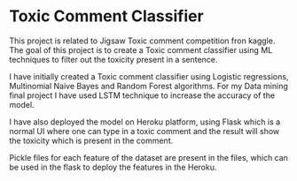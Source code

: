 # Toxic Comment Classifier

This project is related to Jigsaw Toxic comment competition fron kaggle. The goal of this project is to create a Toxic comment classifier using ML techniques to filter out the toxicity present in a sentence.

I have initially created a Toxic comment classifier using Logistic regressions, Multinomial Naive Bayes and Random Forest algorithms. For my Data mining final project I have used LSTM technique to increase the accuracy of the model.

I have also deployed the model on Heroku platform, using Flask which is a normal UI where one can type in a toxic comment and the result will show the toxicity which is present in the comment. 

Pickle files for each feature of the dataset are present in the files, which can be used in the flask to deploy the features in the Heroku.


